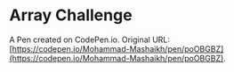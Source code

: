 # Array Challenge

A Pen created on CodePen.io. Original URL: [https://codepen.io/Mohammad-Mashaikh/pen/poOBGBZ](https://codepen.io/Mohammad-Mashaikh/pen/poOBGBZ).


